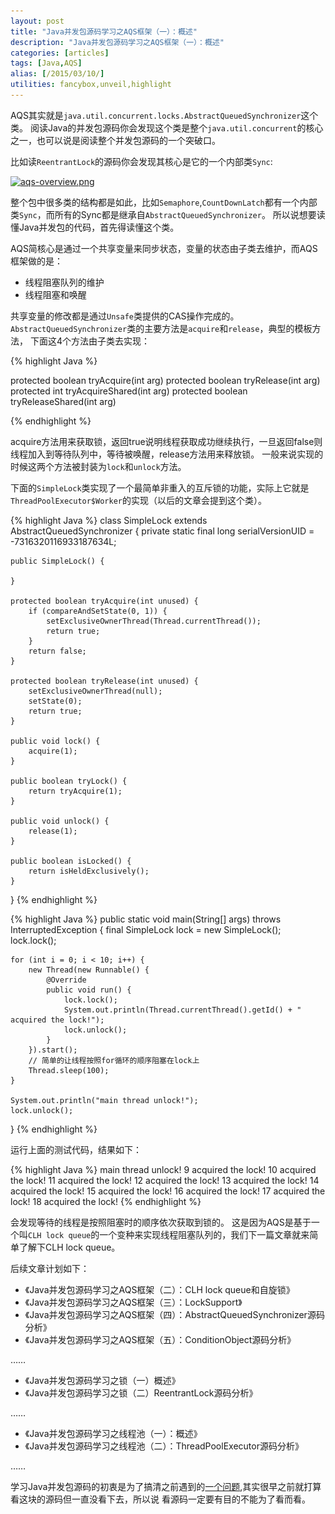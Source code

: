 ```yaml
---
layout: post
title: "Java并发包源码学习之AQS框架（一）：概述"
description: "Java并发包源码学习之AQS框架（一）：概述"
categories: [articles]
tags: [Java,AQS]
alias: [/2015/03/10/]
utilities: fancybox,unveil,highlight
---
```


AQS其实就是`java.util.concurrent.locks.AbstractQueuedSynchronizer`这个类。
阅读Java的并发包源码你会发现这个类是整个`java.util.concurrent`的核心之一，也可以说是阅读整个并发包源码的一个突破口。

比如读`ReentrantLock`的源码你会发现其核心是它的一个内部类`Sync`:

<a class="post-image" href="/assets/images/posts/aqs-overview.png">
<img itemprop="image" data-src="/assets/images/posts/aqs-overview.png" src="/assets/js/unveil/loader.gif" alt="aqs-overview.png" />
</a>

整个包中很多类的结构都是如此，比如`Semaphore`,`CountDownLatch`都有一个内部类`Sync`，而所有的Sync都是继承自`AbstractQueuedSynchronizer`。
所以说想要读懂Java并发包的代码，首先得读懂这个类。

AQS简核心是通过一个共享变量来同步状态，变量的状态由子类去维护，而AQS框架做的是：

- 线程阻塞队列的维护
- 线程阻塞和唤醒

共享变量的修改都是通过`Unsafe`类提供的CAS操作完成的。`AbstractQueuedSynchronizer`类的主要方法是`acquire`和`release`，典型的模板方法，
下面这4个方法由子类去实现：

{% highlight Java %}

protected boolean tryAcquire(int arg)
protected boolean tryRelease(int arg)
protected int tryAcquireShared(int arg)
protected boolean tryReleaseShared(int arg)

{% endhighlight %}

acquire方法用来获取锁，返回true说明线程获取成功继续执行，一旦返回false则线程加入到等待队列中，等待被唤醒，release方法用来释放锁。
一般来说实现的时候这两个方法被封装为`lock`和`unlock`方法。

下面的`SimpleLock`类实现了一个最简单非重入的互斥锁的功能，实际上它就是`ThreadPoolExecutor$Worker`的实现（以后的文章会提到这个类）。

{% highlight Java %}
class SimpleLock extends AbstractQueuedSynchronizer {
    private static final long serialVersionUID = -7316320116933187634L;

    public SimpleLock() {

    }

    protected boolean tryAcquire(int unused) {
        if (compareAndSetState(0, 1)) {
            setExclusiveOwnerThread(Thread.currentThread());
            return true;
        }
        return false;
    }

    protected boolean tryRelease(int unused) {
        setExclusiveOwnerThread(null);
        setState(0);
        return true;
    }

    public void lock() {
        acquire(1);
    }

    public boolean tryLock() {
        return tryAcquire(1);
    }

    public void unlock() {
        release(1);
    }

    public boolean isLocked() {
        return isHeldExclusively();
    }
} 
{% endhighlight %}

{% highlight Java %}
public static void main(String[] args) throws InterruptedException {
    final SimpleLock lock = new SimpleLock();
    lock.lock();

    for (int i = 0; i < 10; i++) {
        new Thread(new Runnable() {
            @Override
            public void run() {
                lock.lock();
                System.out.println(Thread.currentThread().getId() + " acquired the lock!");
                lock.unlock();
            }
        }).start();
        // 简单的让线程按照for循环的顺序阻塞在lock上
        Thread.sleep(100);
    }

    System.out.println("main thread unlock!");
    lock.unlock();
} 
{% endhighlight %}


运行上面的测试代码，结果如下：

{% highlight Java %}
main thread unlock!
9 acquired the lock!
10 acquired the lock!
11 acquired the lock!
12 acquired the lock!
13 acquired the lock!
14 acquired the lock!
15 acquired the lock!
16 acquired the lock!
17 acquired the lock!
18 acquired the lock!
{% endhighlight %}

会发现等待的线程是按照阻塞时的顺序依次获取到锁的。
这是因为AQS是基于一个叫`CLH lock queue`的一个变种来实现线程阻塞队列的，我们下一篇文章就来简单了解下CLH lock queue。

后续文章计划如下：

- 《Java并发包源码学习之AQS框架（二）：CLH lock queue和自旋锁》
- 《Java并发包源码学习之AQS框架（三）：LockSupport》
- 《Java并发包源码学习之AQS框架（四）：AbstractQueuedSynchronizer源码分析》
- 《Java并发包源码学习之AQS框架（五）：ConditionObject源码分析》

……

- 《Java并发包源码学习之锁（一）概述》
- 《Java并发包源码学习之锁（二）ReentrantLock源码分析》

……

- 《Java并发包源码学习之线程池（一）：概述》
- 《Java并发包源码学习之线程池（二）：ThreadPoolExecutor源码分析》

……

学习Java并发包源码的初衷是为了搞清之前遇到的[一个问题][1],其实很早之前就打算看这块的源码但一直没看下去，所以说
看源码一定要有目的不能为了看而看。


[1]: http://jindong.io/2015/01/20/concurrent-and-tomcat-threads/


